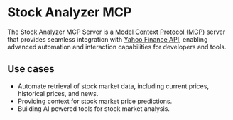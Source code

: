 # Stock Analyzer MCP

The Stock Analyzer MCP Server is a [Model Context Protocol (MCP)](https://modelcontextprotocol.io/introduction) server that provides seamless integration with [Yahoo Finance API](https://pypi.org/project/yfinance/), enabling advanced automation and interaction capabilities for developers and tools.

## Use cases

- Automate retrieval of stock market data, including current prices, historical prices, and news.
- Providing context for stock market price predictions.
- Building AI powered tools for stock market analysis.

